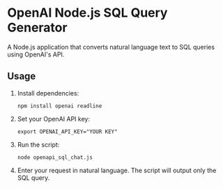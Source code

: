 # OpenAI Node.js SQL Query Generator

A Node.js application that converts natural language text to SQL queries using OpenAI's API.

## Usage

1. Install dependencies:
   ```
   npm install openai readline
   ```

2. Set your OpenAI API key:
   ```
   export OPENAI_API_KEY="YOUR KEY"
   ```

3. Run the script:
   ```
   node openapi_sql_chat.js
   ```

4. Enter your request in natural language. The script will output only the SQL query.
